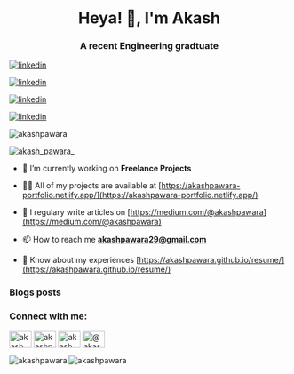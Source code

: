 <h1 align="center">Heya! 👋, I'm Akash</h1>
<h3 align="center">A recent Engineering gradtuate</h3>

[![linkedin](https://img.shields.io/badge/linkedin-%230077B5.svg?&style=for-the-badge&logo=linkedin&logoColor=white)](https://www.linkedin.com/in/akashpawara)

[![linkedin](https://img.shields.io/badge/Medium-12100E?style=for-the-badge&logo=medium&logoColor=white)](https://medium.com/@akashpawara)

[![linkedin](https://img.shields.io/badge/Instagram-E4405F?style=for-the-badge&logo=instagram&logoColor=white)](https://www.instagram.com/akash_pawara_/)

[![linkedin](https://img.shields.io/badge/WhatsApp-25D366?style=for-the-badge&logo=whatsapp&logoColor=white)](https://api.whatsapp.com/send?phone=917506021898)

<p align="left"> <img src="https://komarev.com/ghpvc/?username=akashpawara&label=Profile%20views&color=0e75b6&style=flat" alt="akashpawara" /> </p>

<p align="left"> <a href="https://twitter.com/akash_pawara_" target="blank"><img src="https://img.shields.io/twitter/follow/akash_pawara_?logo=twitter&style=for-the-badge" alt="akash_pawara_" /></a> </p>

- 🔭 I’m currently working on **Freelance Projects**

- 👨‍💻 All of my projects are available at [https://akashpawara-portfolio.netlify.app/](https://akashpawara-portfolio.netlify.app/)

- 📝 I regulary write articles on [https://medium.com/@akashpawara](https://medium.com/@akashpawara)

- 📫 How to reach me **akashpawara29@gmail.com**

- 📄 Know about my experiences [https://akashpawara.github.io/resume/](https://akashpawara.github.io/resume/)

### Blogs posts
<!-- BLOG-POST-LIST:START -->
<!-- BLOG-POST-LIST:END -->

<h3 align="left">Connect with me:</h3>
<p align="left">
<a href="https://twitter.com/akash_pawara_" target="blank"><img align="center" src="https://cdn.jsdelivr.net/npm/simple-icons@3.0.1/icons/twitter.svg" alt="akash_pawara_" height="30" width="40" /></a>
<a href="https://linkedin.com/in/akashpawara" target="blank"><img align="center" src="https://cdn.jsdelivr.net/npm/simple-icons@3.0.1/icons/linkedin.svg" alt="akashpawara" height="30" width="40" /></a>
<a href="https://instagram.com/akash_pawara_" target="blank"><img align="center" src="https://cdn.jsdelivr.net/npm/simple-icons@3.0.1/icons/instagram.svg" alt="akash_pawara_" height="30" width="40" /></a>
<a href="https://medium.com/@akashpawara" target="blank"><img align="center" src="https://cdn.jsdelivr.net/npm/simple-icons@3.0.1/icons/medium.svg" alt="@akashpawara" height="30" width="40" /></a>
</p>

<p><img align="left" src="https://github-readme-stats.vercel.app/api/top-langs?username=akashpawara&show_icons=true&locale=en&layout=compact" alt="akashpawara" /></p>

<p><img align="center" src="https://github-readme-stats.vercel.app/api?username=akashpawara&show_icons=true&locale=en" alt="akashpawara" /></p>